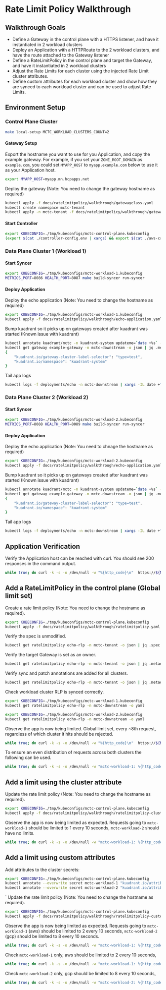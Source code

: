 
# Rate Limit Policy Walkthrough

## Walkthrough Goals

* Define a Gateway in the control plane with a HTTPS listener, and have it instantiated in 2 workload clusters
* Deploy an Application with a HTTPRoute to the 2 workload clusters, and have the route attached to the Gateway listener
* Define a RateLimitPolicy in the control plane and target the Gateway, and have it instantiated in 2 workload clusters
* Adjust the Rate Limits for each cluster using the injected Rate Limit cluster attributes.
* Define custom attributes for each workload cluster and show how they are synced to each workload cluster and can be used to adjust Rate Limits.

## Environment Setup

### Control Plane Cluster

```bash
make local-setup MCTC_WORKLOAD_CLUSTERS_COUNT=2
```

#### Gateway Setup

Export the hostname you want to use for you Application, and copy the example gateway.
For example, if you set your `ZONE_ROOT_DOMAIN` as `example.com`, you could set `MYAPP_HOST` to `myapp.example.com` below to use it as your Application host.

```bash
export MYAPP_HOST=myapp.mn.hcpapps.net
```

Deploy the gateway (Note: You need to change the gateway hostname as required)

```bash
kubectl apply -f docs/ratelimitpolicy/walkthrough/gatewayclass.yaml
kubectl create namespace mctc-tenant
kubectl apply -n mctc-tenant -f docs/ratelimitpolicy/walkthrough/gateway.yaml
```

#### Start Controller

```bash
export KUBECONFIG=./tmp/kubeconfigs/mctc-control-plane.kubeconfig
(export $(cat ./controller-config.env | xargs) && export $(cat ./aws-credentials.env | xargs) && make build-controller install run-controller)
```
### Data Plane Cluster 1 (Workload 1)

#### Start Syncer

```bash
export KUBECONFIG=./tmp/kubeconfigs/mctc-workload-1.kubeconfig
METRICS_PORT=8086 HEALTH_PORT=8087 make build-syncer run-syncer
```

#### Deploy Application

Deploy the echo application (Note: You need to change the hostname as required)
```bash
export KUBECONFIG=./tmp/kubeconfigs/mctc-workload-1.kubeconfig
kubectl apply -f docs/ratelimitpolicy/walkthrough/echo-application.yaml -n mctc-downstream
```

Bump kuadrant so it picks up on gateways created after kuadrant was started (Known issue with kuadrant)

```bash
kubectl annotate kuadrant/mctc -n kuadrant-system updateme=`date +%s` --overwrite
kubectl get gateway example-gateway -n mctc-downstream -o json | jq .metadata.annotations
{
    "kuadrant.io/gateway-cluster-label-selector": "type=test",
    "kuadrant.io/namespace": "kuadrant-system"                                                                                                                                 
}
```

Tail app logs
```bash
kubectl logs -f deployments/echo -n mctc-downstream | xargs -IL date +"%H%M%S: L"
````

### Data Plane Cluster 2 (Workload 2)

#### Start Syncer

```bash
export KUBECONFIG=./tmp/kubeconfigs/mctc-workload-2.kubeconfig
METRICS_PORT=8088 HEALTH_PORT=8089 make build-syncer run-syncer
```

#### Deploy Application

Deploy the echo application (Note: You need to chnage the hostname as required)
```bash
export KUBECONFIG=./tmp/kubeconfigs/mctc-workload-2.kubeconfig
kubectl apply -f docs/ratelimitpolicy/walkthrough/echo-application.yaml -n mctc-downstream
```

Bump kuadrant so it picks up on gateways created after kuadrant was started (Known issue with kuadrant)

```bash
kubectl annotate kuadrant/mctc -n kuadrant-system updateme=`date +%s` --overwrite
kubectl get gateway example-gateway -n mctc-downstream -o json | jq .metadata.annotations
{
    "kuadrant.io/gateway-cluster-label-selector": "type=test",
    "kuadrant.io/namespace": "kuadrant-system"                                                                                                                                 
}
```

Tail app logs
```bash
kubectl logs -f deployments/echo -n mctc-downstream | xargs -IL date +"%H%M%S: L"
````


## Application Verification

Verify the Application host can be reached with curl. You should see 200 responses in the command output.

```bash
while true; do curl -k -s -o /dev/null -w "%{http_code}\n"  https://${MYAPP_HOST} && sleep 1; done
```

## Add a RateLimitPolicy in the control plane (Global limit set)

Create a rate limit policy (Note: You need to change the hostname as required).
```bash
export KUBECONFIG=./tmp/kubeconfigs/mctc-control-plane.kubeconfig
kubectl apply -f docs/ratelimitpolicy/walkthrough/ratelimitpolicy.yaml -n mctc-tenant
```

Verify the spec is unmodified.
```bash
kubectl get ratelimitpolicy echo-rlp -n mctc-tenant -o json | jq .spec
```

Verify the target Gateway is set as an owner.
```bash
kubectl get ratelimitpolicy echo-rlp -n mctc-tenant -o json | jq .metadata.ownerReferences
```

Verify sync and patch annotations are added for all clusters.
```bash
kubectl get ratelimitpolicy echo-rlp -n mctc-tenant -o json | jq .metadata.annotations
```

Check workload cluster RLP is synced correctly.
```bash
export KUBECONFIG=./tmp/kubeconfigs/mctc-workload-1.kubeconfig
kubectl get ratelimitpolicy echo-rlp -n mctc-downstream -o yaml
```

```bash
export KUBECONFIG=./tmp/kubeconfigs/mctc-workload-2.kubeconfig
kubectl get ratelimitpolicy echo-rlp -n mctc-downstream -o yaml
```

Observe the app is now being limited. Global limit set, every ~8th request, regardless of which cluster it hits should be rejected.

```bash
while true; do curl -k -s -o /dev/null -w "%{http_code}\n"  https://${MYAPP_HOST} && sleep 1; done
```

To ensure an even distribution of requests across both clusters the following can be used.

```bash
while true; do curl -k -s -o /dev/null -w "mctc-workload-1: %{http_code}\n" https://${MYAPP_HOST} --resolve "${MYAPP_HOST}:443:172.32.200.0" | egrep --color "\b(429)\b|$" && sleep 1 && curl -k -s -o /dev/null -w "mctc-workload-2: %{http_code}\n" https://${MYAPP_HOST} --resolve "${MYAPP_HOST}:443:172.32.201.0" | egrep --color "\b(429)\b|$" && sleep 1; done
```

## Add a limit using the cluster attribute

Update the rate limit policy (Note: You need to change the hostname as required).
```bash
export KUBECONFIG=./tmp/kubeconfigs/mctc-control-plane.kubeconfig
kubectl apply -f docs/ratelimitpolicy/walkthrough/ratelimitpolicy-cluster_attr_limit.yaml -n mctc-tenant
```

Observe the app is now being limited as expected. Requests going to `mctc-workload-1` should be limited to 1 every 10 seconds, `mctc-workload-2` should have no limits.

```bash
while true; do curl -k -s -o /dev/null -w "mctc-workload-1: %{http_code}\n" https://${MYAPP_HOST} --resolve "${MYAPP_HOST}:443:172.32.200.0" | egrep --color "\b(429)\b|$" && sleep 1 && curl -k -s -o /dev/null -w "mctc-workload-2: %{http_code}\n" https://${MYAPP_HOST} --resolve "${MYAPP_HOST}:443:172.32.201.0" | egrep --color "\b(429)\b|$" && sleep 1; done
```


## Add a limit using custom attributes

Add attributes to the cluster secrets:

```bash
export KUBECONFIG=./tmp/kubeconfigs/mctc-control-plane.kubeconfig
kubectl annotate --overwrite secret mctc-workload-1 "kuadrant.io/attribute-cloud=aws" -n argocd
kubectl annotate --overwrite secret mctc-workload-2 "kuadrant.io/attribute-cloud=gcp" -n argocd
```
`
Update the rate limit policy (Note: You need to change the hostname as required).
```bash
export KUBECONFIG=./tmp/kubeconfigs/mctc-control-plane.kubeconfig
kubectl apply -f docs/ratelimitpolicy/walkthrough/ratelimitpolicy-custom_attr_limit.yaml -n mctc-tenant
```

Observe the app is now being limited as expected. Requests going to `mctc-workload-1` (aws) should be limited to 2 every 10 seconds, `mctc-workload-2` (gcp) should be limited to 8 every 10 seconds.

```bash
while true; do curl -k -s -o /dev/null -w "mctc-workload-1: %{http_code}\n" https://${MYAPP_HOST} --resolve "${MYAPP_HOST}:443:172.32.200.0" | egrep --color "\b(429)\b|$" && sleep 1 && curl -k -s -o /dev/null -w "mctc-workload-2: %{http_code}\n" https://${MYAPP_HOST} --resolve "${MYAPP_HOST}:443:172.32.201.0" | egrep --color "\b(429)\b|$" && sleep 1; done
```

Check `mctc-workload-1` only, aws should be limited to 2 every 10 seconds,

```bash
while true; do curl -k -s -o /dev/null -w "mctc-workload-1: %{http_code}\n" https://${MYAPP_HOST} --resolve "${MYAPP_HOST}:443:172.32.200.0" | egrep --color "\b(429)\b|$" && sleep 1; done
```

Check `mctc-workload-2` only, gcp should be limited to 8 every 10 seconds,

```bash
while true; do curl -k -s -o /dev/null -w "mctc-workload-2: %{http_code}\n" https://${MYAPP_HOST} --resolve "${MYAPP_HOST}:443:172.32.201.0" | egrep --color "\b(429)\b|$" && sleep 1; done
```
